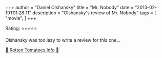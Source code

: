 +++
author = "Daniel Olshansky"
title = "Mr. Nobody"
date = "2013-02-19T01:28:11"
description = "Olshansky's review of Mr. Nobody"
tags = [
    "movie",
]
+++

Rating: ⭐⭐⭐⭐⭐

Olshansky was too lazy to write a review for this one...

[🍅 Rotten Tomatoes Info 🍅](https://www.rottentomatoes.com//m/mr_nobody)